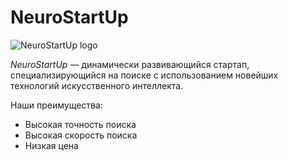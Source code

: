 # NeuroStartUp

![NeuroStartUp logo](https://camo.githubusercontent.com/c6727c717cad1e4820481abb87524f90782445c5/68747470733a2f2f692e696d6775722e636f6d2f495a4f525769492e706e67)

*NeuroStartUp* — динамически развивающийся стартап, специализирующийся на поиске с использованием новейших технологий искусственного интеллекта.

Наши преимущества:
* Высокая точность поиска
* Высокая скорость поиска
* Низкая цена
